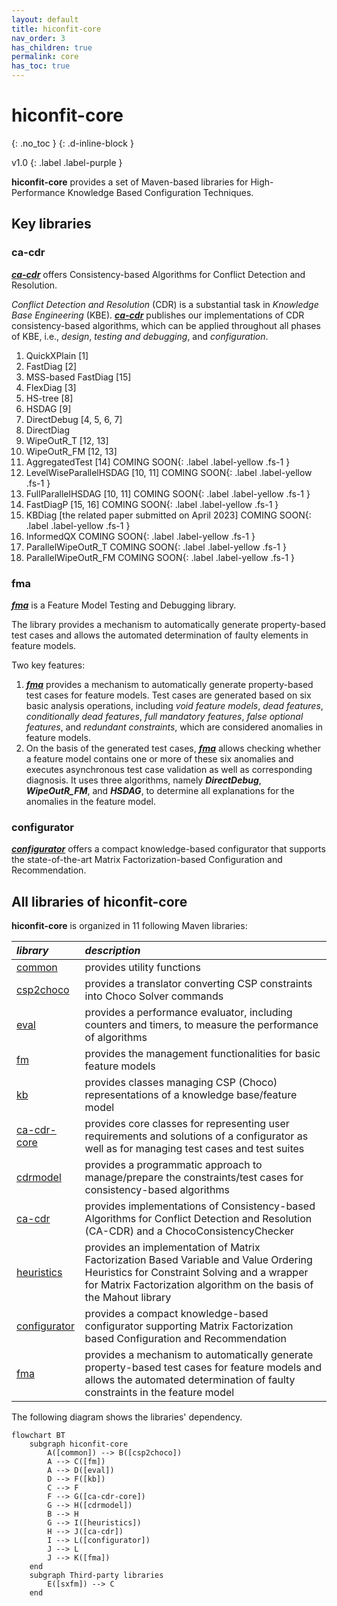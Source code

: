 ```yaml
---
layout: default
title: hiconfit-core
nav_order: 3
has_children: true
permalink: core
has_toc: true
---
```


# hiconfit-core
{: .no_toc }
{: .d-inline-block }

<span style = "text-transform: lowercase">v1.0</span>
{: .label .label-purple }

**hiconfit-core** provides a set of Maven-based libraries for High-Performance Knowledge Based Configuration Techniques.

## Key libraries

### ca-cdr

[_**ca-cdr**_] offers Consistency-based Algorithms for Conflict Detection and Resolution.

_Conflict Detection and Resolution_ (CDR) is a substantial task in _Knowledge Base Engineering_ (KBE). [_**ca-cdr**_] publishes our implementations of CDR consistency-based algorithms, which can be applied throughout all phases of KBE, i.e., _design_, _testing and debugging_, and _configuration_.

1. QuickXPlain [1]
2. FastDiag [2]
3. MSS-based FastDiag [15]
4. FlexDiag [3]
5. HS-tree [8]
6. HSDAG [9]
7. DirectDebug [4, 5, 6, 7]
8. DirectDiag
9. WipeOutR_T [12, 13]
10. WipeOutR_FM [12, 13]
11. AggregatedTest [14] <span>COMING SOON</span>{: .label .label-yellow .fs-1 }
12. LevelWiseParallelHSDAG [10, 11] <span>COMING SOON</span>{: .label .label-yellow .fs-1 }
13. FullParallelHSDAG [10, 11] <span>COMING SOON</span>{: .label .label-yellow .fs-1 }
14. FastDiagP [15, 16] <span>COMING SOON</span>{: .label .label-yellow .fs-1 }
15. KBDiag [the related paper submitted on April 2023] <span>COMING SOON</span>{: .label .label-yellow .fs-1 }
16. InformedQX <span>COMING SOON</span>{: .label .label-yellow .fs-1 }
17. ParallelWipeOutR_T <span>COMING SOON</span>{: .label .label-yellow .fs-1 }
18. ParallelWipeOutR_FM <span>COMING SOON</span>{: .label .label-yellow .fs-1 }

### fma

[_**fma**_] is a Feature Model Testing and Debugging library.

The library provides a mechanism to automatically generate property-based test cases and allows the automated determination of faulty elements in feature models.

Two key features:

1. [_**fma**_] provides a mechanism to automatically generate property-based test cases for feature models. Test cases are generated based on six basic analysis operations, including _void feature models_, _dead features_, _conditionally dead features_, _full mandatory features_, _false optional features_, and _redundant constraints_, which are considered anomalies in feature models.
2. On the basis of the generated test cases, [_**fma**_] allows checking whether a feature model contains one or more of these six anomalies and executes asynchronous test case validation as well as corresponding diagnosis. It uses three algorithms, namely _**DirectDebug**_, _**WipeOutR_FM**_, and _**HSDAG**_, to determine all explanations for the anomalies in the feature model.

### configurator

[_**configurator**_] offers a compact knowledge-based configurator that supports the state-of-the-art Matrix Factorization-based Configuration and Recommendation.

## All libraries of hiconfit-core

**hiconfit-core** is organized in 11 following Maven libraries:

| *library*                                       | *description*                            |
|:----------------------------------------------|:------------------------------------------|
| [common] | provides utility functions |
| [csp2choco] | provides a translator converting CSP constraints into Choco Solver commands |
| [eval]     | provides a performance evaluator, including counters and timers, to measure the performance of algorithms |
| [fm]         | provides the management functionalities for basic feature models |
| [kb]    | provides classes managing CSP (Choco) representations of a knowledge base/feature model |
| [ca-cdr-core]  | provides core classes for representing user requirements and solutions of a configurator as well as for managing test cases and test suites |
| [cdrmodel] | provides a programmatic approach to manage/prepare the constraints/test cases for consistency-based algorithms |
| [ca-cdr]     | provides implementations of Consistency-based Algorithms for Conflict Detection and Resolution (CA-CDR) and a ChocoConsistencyChecker |
| [heuristics]         | provides an implementation of Matrix Factorization Based Variable and Value Ordering Heuristics for Constraint Solving and a wrapper for Matrix Factorization algorithm on the basis of the Mahout library |
| [configurator] | provides a compact knowledge-based configurator supporting Matrix Factorization based Configuration and Recommendation |
| [fma]    | provides a mechanism to automatically generate property-based test cases for feature models and allows the automated determination of faulty constraints in the feature model |

The following diagram shows the libraries' dependency.

```mermaid
flowchart BT
    subgraph hiconfit-core
        A([common]) --> B([csp2choco])
        A --> C([fm])
        A --> D([eval])
        D --> F([kb])
        C --> F
        F --> G([ca-cdr-core])
        G --> H([cdrmodel])
        B --> H
        G --> I([heuristics])
        H --> J([ca-cdr])
        I --> L([configurator])
        J --> L
        J --> K([fma])
    end
    subgraph Third-party libraries
        E([sxfm]) --> C
    end
```

<!-- Links -->
[_**ca-cdr**_]: /core/ca-cdr
[ca-cdr]: /core/ca-cdr
[cdrmodel]: /core/cdrmodel
[ca-cdr-core]: /core/ca-cdr-core
[kb]: /core/kb
[fm]: /core/fm
[eval]: /core/eval
[csp2choco]: /core/csp2choco
[common]: /core/common
[fma]: /core/fma
[_**fma**_]: /core/fma
[configurator]: /core/configurator
[_**configurator**_]: /core/configurator
[heuristics]: /core/heuristics